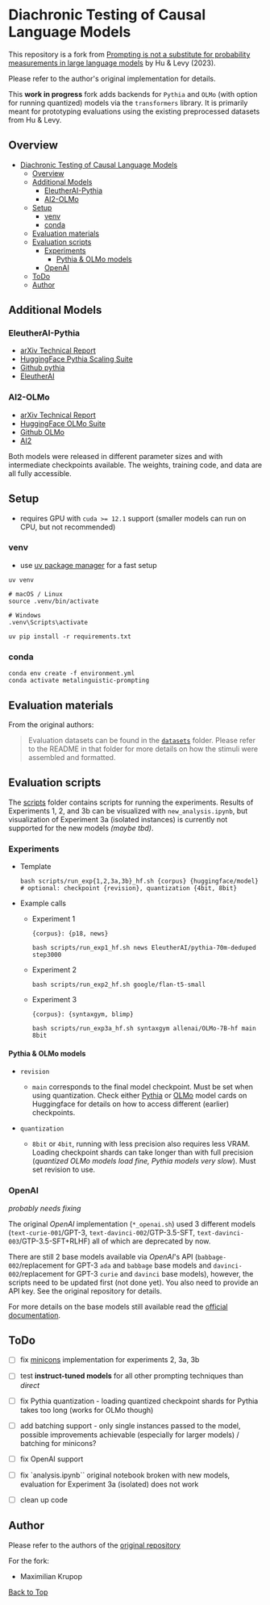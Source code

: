 # Diachronic Testing of Causal Language Models

This repository is a fork from [Prompting is not a substitute for probability measurements in large language models](https://github.com/jennhu/metalinguistic-prompting) by Hu & Levy (2023).

Please refer to the author's original implementation for details.

This **work in progress** fork adds backends for `Pythia` and `OLMo` (with option for running quantized) models via the `transformers` library. It is primarily meant for prototyping evaluations using the existing preprocessed datasets from Hu & Levy.

## Overview

- [Diachronic Testing of Causal Language Models](#diachronic-testing-of-causal-language-models)
  - [Overview](#overview)
  - [Additional Models](#additional-models)
    - [EleutherAI-Pythia](#eleutherai-pythia)
    - [AI2-OLMo](#ai2-olmo)
  - [Setup](#setup)
    - [venv](#venv)
    - [conda](#conda)
  - [Evaluation materials](#evaluation-materials)
  - [Evaluation scripts](#evaluation-scripts)
    - [Experiments](#experiments)
      - [Pythia \& OLMo models](#pythia--olmo-models)
    - [OpenAI](#openai)
  - [ToDo](#todo)
  - [Author](#author)

## Additional Models

### EleutherAI-Pythia

- [arXiv Technical Report](https://arxiv.org/abs/2304.01373)
- [HuggingFace Pythia Scaling Suite](https://huggingface.co/collections/EleutherAI/pythia-scaling-suite-64fb5dfa8c21ebb3db7ad2e1)
- [Github pythia](https://github.com/EleutherAI/pythia)
- [EleutherAI](https://www.eleuther.ai/)

### AI2-OLMo

- [arXiv Technical Report](https://arxiv.org/abs/2402.00838)
- [HuggingFace OLMo Suite](https://huggingface.co/collections/allenai/olmo-suite-65aeaae8fe5b6b2122b46778)
- [Github OLMo](https://github.com/allenai/OLMo)
- [AI2](https://allenai.org/)

Both models were released in different parameter sizes and with intermediate checkpoints available. The weights, training code, and data are all fully accessible.

## Setup

- requires GPU with `cuda >= 12.1` support (smaller models can run on CPU, but not recommended)

### venv

- use [uv package manager](https://github.com/astral-sh/uv) for a fast setup

```shell
uv venv
```

```shell
# macOS / Linux
source .venv/bin/activate
```

```shell
# Windows
.venv\Scripts\activate
```

```shell
uv pip install -r requirements.txt
```

### conda

```shell
conda env create -f environment.yml
conda activate metalinguistic-prompting
```

## Evaluation materials

From the original authors:
>Evaluation datasets can be found in the [`datasets`](datasets) folder.
>Please refer to the README in that folder for more details on how the stimuli were assembled and formatted.

## Evaluation scripts

The [scripts](scripts) folder contains scripts for running the experiments. Results of Experiments 1, 2, and 3b can be visualized with `new_analysis.ipynb`, but visualization of Experiment 3a (isolated instances) is currently not supported for the new models *(maybe tbd)*.

### Experiments

- Template

  ```shell
  bash scripts/run_exp{1,2,3a,3b}_hf.sh {corpus} {huggingface/model}
  # optional: checkpoint {revision}, quantization {4bit, 8bit}
   ```

- Example calls

  - Experiment 1

    `{corpus}: {p18, news}`
  
    ```shell
    bash scripts/run_exp1_hf.sh news EleutherAI/pythia-70m-deduped step3000
    ```

  - Experiment 2

    ```shell
    bash scripts/run_exp2_hf.sh google/flan-t5-small  
    ```

  - Experiment 3

    `{corpus}: {syntaxgym, blimp}`

    ```shell
    bash scripts/run_exp3a_hf.sh syntaxgym allenai/OLMo-7B-hf main 8bit
    ```

#### Pythia & OLMo models

- `revision`

  - `main` corresponds to the final model checkpoint. Must be set when using quantization. Check either [Pythia](https://huggingface.co/EleutherAI/pythia-70m-deduped) or [OLMo](https://huggingface.co/allenai/OLMo-1.7-7B-hf) model cards on Huggingface for details on how to access different (earlier) checkpoints.

- `quantization`
  
  - `8bit` or `4bit`, running with less precision also requires less VRAM. Loading checkpoint shards can take longer than with full precision (*quantized OLMo models load fine, Pythia models very slow*). Must set revision to use.

### OpenAI

*probably needs fixing*

The original *OpenAI* implementation (`*_openai.sh`) used 3 different models (`text-curie-001`/GPT-3, `text-davinci-002`/GTP-3.5-SFT, `text-davinci-003`/GTP-3.5-SFT+RLHF) all of which are deprecated by now.

There are still 2 base models available via *OpenAI*'s API (`babbage-002`/replacement for GPT-3 `ada` and `babbage` base models and `davinci-002`/replacement for GPT-3 `curie` and `davinci` base models), however, the scripts need to be updated first (not done yet). You also need to provide an API key. See the original repository for details.

For more details on the base models still available read the [official documentation](https://platform.openai.com/docs/models/gpt-base).

## ToDo

- [ ] fix [minicons](https://github.com/kanishkamisra/minicons) implementation for experiments 2, 3a, 3b

- [ ] test **instruct-tuned models** for all other prompting techniques than *direct*

- [ ] fix Pythia quantization - loading quantized checkpoint shards for Pythia takes too long (works for OLMo though)

- [ ] add batching support - only single instances passed to the model, possible improvements achievable (especially for larger models) / batching for minicons?

- [ ] fix OpenAI support

- [ ] fix `analysis.ipynb`` original notebook broken with new models, evaluation for Experiment 3a (isolated) does not work

- [ ] clean up code

## Author

Please refer to the authors of the [original repository](https://github.com/jennhu/metalinguistic-prompting)

For the fork:

- Maximilian Krupop

[Back to Top](#diachronic-testing-of-causal-language-models)

